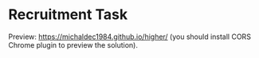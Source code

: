 # Recruitment Task

Preview: https://michaldec1984.github.io/higher/ (you should install CORS Chrome plugin to preview the solution).
